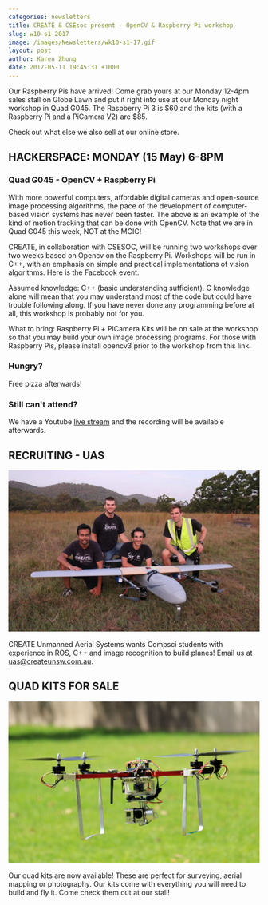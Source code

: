 ```yaml
---
categories: newsletters
title: CREATE & CSEsoc present - OpenCV & Raspberry Pi workshop
slug: w10-s1-2017
image: /images/Newsletters/wk10-s1-17.gif
layout: post
author: Karen Zhong
date: 2017-05-11 19:45:31 +1000
---
```


Our Raspberry Pis have arrived! Come grab yours at our Monday 12-4pm sales stall on Globe Lawn and put it right into use at our Monday night workshop in Quad G045. The Raspberry Pi 3 is $60 and the kits (with a Raspberry Pi and a PiCamera V2) are $85.

Check out what else we also sell at our online store.


## HACKERSPACE: MONDAY (15 May) 6-8PM
### Quad G045 - OpenCV + Raspberry Pi

With more powerful computers, affordable digital cameras and open-source image processing algorithms, the pace of the development of computer-based vision systems has never been faster. The above is an example of the kind of motion tracking that can be done with OpenCV. Note that we are in Quad G045 this week, NOT at the MCIC!

CREATE, in collaboration with CSESOC, will be running two workshops over two weeks based on Opencv on the Raspberry Pi. Workshops will be run in C++, with an emphasis on simple and practical implementations of vision algorithms. Here is the Facebook event.

Assumed knowledge: C++ (basic understanding sufficient). C knowledge alone will mean that you may understand most of the code but could have trouble following along. If you have never done any programming before at all, this workshop is probably not for you.

What to bring: Raspberry Pi + PiCamera Kits will be on sale at the workshop so that you may build your own image processing programs. For those with Raspberry Pis, please install opencv3 prior to the workshop from this link.

### Hungry?
Free pizza afterwards!

### Still can't attend?
We have a Youtube [live stream](https://www.youtube.com/c/createunsw/live) and the recording will be available afterwards.


## RECRUITING - UAS

![CREATE UAS](/images/Newsletters/uas.jpeg)

CREATE Unmanned Aerial Systems wants Compsci students with experience in ROS, C++ and image recognition to build planes! Email us at uas@createunsw.com.au.

## QUAD KITS FOR SALE

![Quadcopters](/images/Newsletters/quad.jpg)

Our quad kits are now available! These are perfect for surveying, aerial mapping or photography. Our kits come with everything you will need to build and fly it. Come check them out at our stall!
